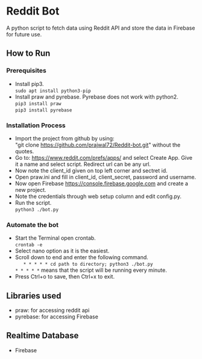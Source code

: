 # Reddit Bot

A python script to fetch data using Reddit API and store the data in Firebase for future use.

## How to Run

### Prerequisites

- Install pip3.    
`sudo apt install python3-pip`
- Install praw and pyrebase. Pyrebase does not work with python2.  
`pip3 install praw`  
`pip3 install pyrebase`

### Installation Process

- Import the project from github by using:  
"git clone https://github.com/prajwal72/Reddit-bot.git" without the quotes.
- Go to: https://www.reddit.com/prefs/apps/ and select Create App. Give it a name and select script. Redirect url can be any url.
- Now note the client_id given on top left corner and sectret id.
- Open praw.ini and fill in client_id, client_secret, password and username.
- Now open Firebase https://console.firebase.google.com and create a new project.
- Note the credentials through web setup column and edit config.py.
- Run the script.  
`python3 ./bot.py`

### Automate the bot

- Start the Terminal open crontab.  
`crontab -e`
- Select nano option as it is the easiest.
- Scroll down to end and enter the following command.  
`	* * * * * cd path to directory; python3 ./bot.py`  
`* * * * *` means that the script will be running every minute. 
- Press Ctrl+o to save, then Ctrl+x to exit.

## Libraries used

- praw: for accessing reddit api
- pyrebase: for accessing Firebase

## Realtime Database

- Firebase
